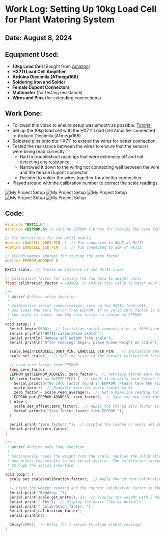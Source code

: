 # Work Log: Setting Up 10kg Load Cell for Plant Watering System

## Date: August 8, 2024

## Equipment Used:

- **10kg Load Cell** (Bought from [Amazon](https://www.amazon.com/Geekstory-Converter-Breakout-Electronic-Raspberry/dp/B0D293F1CW/ref=sr_1_7?dib=eyJ2IjoiMSJ9.xMiUE1Rd8vlV0k9aypBFjV0GjQhqL6JNI2v42oVwuet-1SapgyaG0Ef3RWRygIStQCt_bIhpVcTHpBoPH0DNbPaR2Y2-bmRhOVF4Vnhilp8JpKV1sFkPxoPwpWWAj88V8Ker2IQxpb8-drf2bHJtTRU-sXQ_BM2O497v_wNUOomct8WWPUE9hhTYcyJaMubC4KmDUvVb3yeOENCgeYvW1B1qr24kHXeMh5SN23i2vHwXeh4Od3QNuKjDnYp_MtRFLR5DTMuB0L7VvJ_cyHqHHeWTVAaYN0JiFdGP3qdo2Nc.IqNRgbxsf4vnhM7I2L9D1Rx57QExCoqX8B64RomgJcc&dib_tag=se&keywords=arduino+scale&qid=1722549473&sr=8-7))
- **HX711 Load Cell Amplifier**
- **Arduino Diecimila (ATmega168)**
- **Soldering Iron and Solder**
- **Female Dupont Connectors**
- **Multimeter** (for testing resistance)
- **Wires and Pins** (for extending connections)

## Work Done:

- Followed this video to ensure setup was smooth as possible. [Tutorial](https://www.youtube.com/watch?v=sxzoAGf1kOo&t=356s)
- Set up the 10kg load cell with the HX711 Load Cell Amplifier connected to Arduino Diecimila (ATmega168).
- Soldered pins onto the HX711 to extend the wires for better connection.
- Tested the resistance between the wires to ensure that the sensors were being read correctly.
  - Had to troubleshoot readings that were extremely off and not detecting any resistance.
  - Narrowed it down to the wiring not connecting well between the wire and the female Dupont connector.
  - Decided to solder the wires together for a better connection.
- Played around with the calibration number to correct the scale readings.

![My Project Setup](images/assembled_load_cell.jpeg)
![My Project Setup](images/soldered_wires.jpeg)
![My Project Setup](images/scaled_with_water.jpg)
![My Project Setup](images/Calibrated_Readings.jpg)
![My Project Setup](images/load_cell_scale.jpeg)

## Code:

```cpp
#include "HX711.h"
#include <EEPROM.h> // Include EEPROM library for storing the zero factor

// Pin definitions for the HX711 module
#define LOADCELL_DOUT_PIN  3  // Pin connected to DOUT of HX711
#define LOADCELL_SCK_PIN   2  // Pin connected to SCK of HX711

// EEPROM memory address for storing the zero factor
#define EEPROM_ADDRESS 0

HX711 scale;  // Create an instance of the HX711 class

// Calibration factor for scaling the raw data to weight units
float calibration_factor = -93999; // Adjust this value to match your scale setup

/**
 * @brief Arduino setup function.
 *
 * Initializes serial communication, sets up the HX711 load cell,
 * and loads the zero factor from EEPROM. If no valid zero factor is found,
 * the scale is tared, and the zero factor is stored in EEPROM.
 */
void setup() {
  Serial.begin(9600);  // Initialize serial communication at 9600 baud rate
  Serial.println("HX711 calibration sketch");
  Serial.println("Remove all weight from scale");
  Serial.println("After readings begin, place known weight on scale");

  scale.begin(LOADCELL_DOUT_PIN, LOADCELL_SCK_PIN);  // Initialize the HX711 module
  scale.set_scale();  // Set the scale to the default calibration factor

  // Load zero factor from EEPROM
  long zero_factor;
  EEPROM.get(EEPROM_ADDRESS, zero_factor);  // Retrieve stored zero factor from EEPROM
  if (zero_factor == 0xFFFFFFFF) {  // Check if no valid zero factor is found in EEPROM
    Serial.println("No zero factor found in EEPROM. Please tare the scale manually.");
    scale.tare();  // Manually tare the scale (reset to 0)
    zero_factor = scale.read_average();  // Get a baseline reading for the zero factor
    EEPROM.put(EEPROM_ADDRESS, zero_factor);  // Save the new zero factor to EEPROM
  } else {
    scale.set_offset(zero_factor);  // Apply the stored zero factor to the scale
    Serial.println("Zero factor loaded from EEPROM.");
  }

  Serial.print("Zero factor: ");  // Display the loaded or newly set zero factor
  Serial.println(zero_factor);
}

/**
 * @brief Arduino main loop function.
 *
 * Continuously reads the weight from the scale, applies the calibration factor,
 * and prints the results to the serial monitor. The calibration factor can be adjusted
 * through the serial interface.
 */
void loop() {
  scale.set_scale(calibration_factor);  // Apply the current calibration factor

  // Print the weight reading and the current calibration factor to the serial monitor
  Serial.print("Reading: ");
  Serial.print(scale.get_units(), 2);  // Display the weight with 2 decimal places
  Serial.print(" lbs");  // Display the units (lbs by default)
  Serial.print(" calibration_factor: ");
  Serial.print(calibration_factor);
  Serial.println();

  delay(1000);  // Delay for 1 second to allow stable readings
}
```
